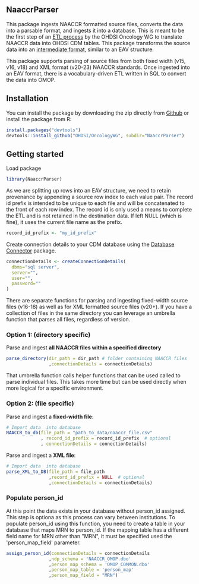 NaaccrParser
------------

<!-- badges: start -->
<!-- badges: end -->

This package ingests NAACCR formatted source files, converts the data into a parsable format, and ingests it into a database. This is meant to be the first step of an [ETL process](https://github.com/OHDSI/OncologyWG/wiki/NAACCR-ETL) by the OHDSI Oncology WG to translate NAACCR data into OHDSI CDM tables. This package transforms the source data into an [intermediate format](https://github.com/OHDSI/OncologyWG/wiki/NAACCR-ETL/ETL/NAACCR-ETL/naaccr_data_points), similar to an EAV structure. 

This package supports parsing of source files from both fixed width (v15, v16, v18) and XML format (v20-23) NAACCR standards. Once ingested into an EAV format, there is a vocabulary-driven ETL written in SQL to convert the data into OMOP.  

## Installation

You can install the package by downloading the zip directly from  [Github](https://github.com/OHDSI/OncologyWG/tree/master/NaaccrParser) or install the package from R:

``` r
install.packages("devtools")
devtools::install_github("OHDSI/OncologyWG", subdir="NaaccrParser")
```

## Getting started
Load package

``` r
library(NaaccrParser)

```
As we are splitting up rows into an EAV structure, we need to retain provenance by appending a source row index to each value pair. The record id prefix is intended to be unique to each file and will be concatenated to the front of each row index. The record id is only used a means to complete the ETL and is not retained in the destination data. If left NULL (which is fine), it uses the current file name as the prefix. 

```r
record_id_prefix <- "my_id_prefix"

```

Create connection details to your CDM database using the [Database Connector](https://github.com/OHDSI/DatabaseConnector) package.

```r
connectionDetails <- createConnectionDetails(
  dbms="sql server",
  server="",
  user="",
  password=""
)

```

There are separate functions for parsing and ingesting fixed-width source files (v16-18) as well as for XML formatted source files (v20+). If you have a collection of files in the same directory you can leverage an umbrella function that parses all files, regardless of version. 

### Option 1: (directory specific)

Parse and ingest **all NAACCR files within a specified directory**
```r
parse_directory(dir_path = dir_path # folder containing NAACCR files
                ,connectionDetails = connectionDetails)

```

That umbrella function calls helper functions that can be used called to parse individual files. This takes more time but can be used directly when more logical for a specific environment. 

### Option 2: (file specific)

Parse and ingest a **fixed-width file**:
```r
# Import data  into database
NAACCR_to_db(file_path = "path_to_data/naaccr_file.csv"
             , record_id_prefix = record_id_prefix  # optional
             , connectionDetails = connectionDetails)
```



Parse and ingest a **XML file**:
```r
# Import data  into database
parse_XML_to_DB(file_path = file_path
                ,record_id_prefix = NULL  # optional
                ,connectionDetails = connectionDetails)
```

### Populate person_id

At this point the data exists in your database without person_id assigned. This step is optiona as this process can vary between institutions. To populate person_id using this function, you need to create a table in your database that maps MRN to person_id. If the mapping table has a different field name for MRN other than "MRN", it must be specified used the 'person_map_field' parameter. 

```r
assign_person_id(connectionDetails = connectionDetails
                ,ndp_schema = 'NAACCR_OMOP.dbo'
                ,person_map_schema = 'OMOP_COMMON.dbo'
                ,person_map_table = 'person_map'
                ,person_map_field = "MRN")
```
